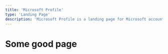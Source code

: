 ```yaml
---
title: 'Microsoft Profile'
type: 'Landing Page'
description: 'Microsoft Profile is a landing page for Microsoft account users. It is a single page application built with React and Redux. It is a part of Microsoft account ecosystem.'
---
```

# Some good page